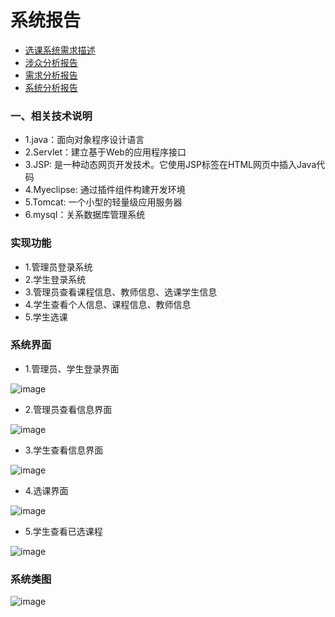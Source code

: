 
# 系统报告
* [选课系统需求描述](https://github.com/llandll/OO-Course/blob/master/%E4%BD%9C%E4%B8%9A2%EF%BC%9A%E8%AF%BE%E7%A8%8B%E7%AE%A1%E7%90%86%E7%B3%BB%E7%BB%9F.md)
* [涉众分析报告](https://github.com/wcl199343/OO-Course/blob/master/%E4%BD%9C%E4%B8%9A3%EF%BC%9A%E6%B6%89%E4%BC%97%E5%88%86%E6%9E%90%E6%8A%A5%E5%91%8A%20.md)
* [需求分析报告](https://github.com/wcl199343/OO-Course/edit/master/%E4%BD%9C%E4%B8%9A4%EF%BC%9A%E9%9C%80%E6%B1%82%E5%88%86%E6%9E%90%E6%8A%A5%E5%91%8A.md)
* [系统分析报告](https://github.com/wcl199343/OO-Course/blob/master/%E4%BD%9C%E4%B8%9A5%EF%BC%9A%E7%B3%BB%E7%BB%9F%E5%88%86%E6%9E%90.md)
### 一、相关技术说明
* 1.java：面向对象程序设计语言
* 2.Servlet：建立基于Web的应用程序接口
* 3.JSP: 是一种动态网页开发技术。它使用JSP标签在HTML网页中插入Java代码
* 4.Myeclipse: 通过插件组件构建开发环境
* 5.Tomcat: 一个小型的轻量级应用服务器
* 6.mysql：关系数据库管理系统
### 实现功能
* 1.管理员登录系统
* 2.学生登录系统
* 3.管理员查看课程信息、教师信息、选课学生信息
* 4.学生查看个人信息、课程信息、教师信息
* 5.学生选课
### 系统界面
* 1.管理员、学生登录界面

![image](https://github.com/wcl199343/OO-Course/blob/master/picture/%E7%99%BB%E5%BD%95.jpg)
* 2.管理员查看信息界面

![image](https://github.com/wcl199343/OO-Course/blob/master/picture/%E7%AE%A1%E7%90%86%E5%91%98%E6%9F%A5%E7%9C%8B%E4%BF%A1%E6%81%AF.jpg)
* 3.学生查看信息界面

![image](https://github.com/wcl199343/OO-Course/blob/master/picture/%E6%9F%A5%E8%AF%A2%E5%9F%BA%E6%9C%AC%E4%BF%A1%E6%81%AF.jpg)
* 4.选课界面

![image](https://github.com/wcl199343/OO-Course/blob/master/picture/%E9%80%89%E8%AF%BE.jpg)
* 5.学生查看已选课程

![image](https://github.com/wcl199343/OO-Course/blob/master/picture/%E6%9F%A5%E8%AF%A2%E5%B7%B2%E9%80%89%E8%AF%BE%E7%A8%8B.jpg)
### 系统类图
![image](https://github.com/wcl199343/OO-Course/blob/master/picture/%E5%BD%93%E5%89%8D%E7%B1%BB%E5%9B%BE.jpg)
